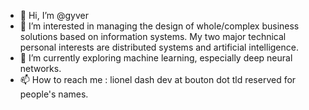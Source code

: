 - 👋 Hi, I’m @gyver
- 👀 I’m interested in managing the design of whole/complex business solutions based on information systems. My two major technical personal interests are distributed systems and artificial intelligence.
- 🌱 I’m currently exploring machine learning, especially deep neural networks.
- 📫 How to reach me : lionel dash dev at bouton dot tld reserved for people's names.

<!---
gyver/gyver is a ✨ special ✨ repository because its `README.md` (this file) appears on your GitHub profile.
You can click the Preview link to take a look at your changes.
--->

